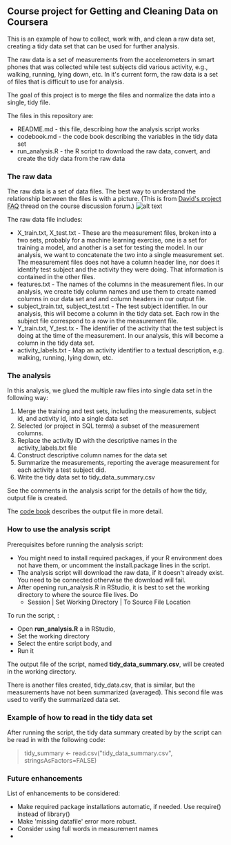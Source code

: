 ## Course project for Getting and Cleaning Data on Coursera

This is an example of how to collect, work with, and clean a raw data 
set, creating a tidy data set that can be used for further analysis.

The raw data is a set of measurements from the accelerometers in smart phones
that was collected while test subjects did various activity, e.g., walking, 
running, lying down, etc. In it's current form, the raw data is a set of files 
that is difficult to use for analysis.

The goal of this project is to merge the files and normalize the data into 
a single, tidy file.

The files in this repository are:

* README.md - this file, describing how the analysis script works 
* codebook.md - the code book describing the variables in the tidy data set
* run\_analysis.R - the R script to download the raw data, convert, and 
create the tidy data from the raw data

### The raw data

The raw data is a set of data files. The best way to understand the relationship 
between the files is with a picture. (This is from 
[David's project FAQ](https://class.coursera.org/getdata-008/forum/thread?thread_id=24)
thread on the course discussion forum.)
![alt text](https://coursera-forum-screenshots.s3.amazonaws.com/ab/a2776024af11e4a69d5576f8bc8459/Slide2.png "The Raw Data")

The raw data file includes:

* X\_train.txt, X\_test.txt - These are the measurement files, broken into a two sets, probably for a machine learning exercise, 
one is a set for training a model, and another is a set for testing the model. In our analysis, we want to concatenate the two into a single measurement set.
The measurement files does not have a column header line, nor does it identify test subject and the activity they were doing. That information 
is contained in the other files.
* features.txt - The names of the columns in the measurement files.
In our analysis, we create tidy column names and use them to create named columns in our data set and and column headers in our output file.
* subject\_train.txt, subject\_test.txt - The test subject identifier. In our analysis, this will become a column in the tidy data set.
Each row in the subject file correspond to a row in the measurement file.
* Y\_train.txt, Y\_test.tx - The identifier of the activity that the test subject is doing at the time of the measurement. In our analysis, this will become a column in the tidy data set.
* activity\_labels.txt - Map an activity identifier to a textual description, e.g. walking, running, lying down, etc.

### The analysis

In this analysis, we glued the multiple raw files into single data set in the following way:

1. Merge the training and test sets, including the measurements, subject id, and activity id, into a single data set
1. Selected (or project in SQL terms) a subset of the measurement columns. 
1. Replace the activity ID with the descriptive names in the activity\_labels.txt file
1. Construct descriptive column names for the data set
1. Summarize the measurements, reporting the average measurement for each activity a test subject did.
1. Write the tidy data set to tidy\_data\_summary.csv

See the comments in the analysis script for the details of how the tidy, output file is created.

The [code book](https://github.com/TimWise/tidydata/blob/master/codebook.md) describes the output file in more detail.

### How to use the analysis script

Prerequisites before running the analysis script:

* You might need to install required packages, if your R environment does not have them, or uncomment the install.package lines in the script.
* The analysis script will download the raw data, if it doesn't already exist. You need to be connected otherwise the download will fail.
* After opening run_analysis.R in RStudio, it is best to set the working directory to where the source file lives. Do
	- Session | Set Working Directory | To Source File Location

To run the script, :

* Open **run\_analysis.R** a in RStudio, 
* Set the working directory
* Select the entire script body, and 
* Run it

The output file of the script, named **tidy\_data\_summary.csv**, will be created in the working directory.

There is another files created, tidy\_data.csv, that is similar, but the measurements have not been summarized (averaged). This second file was used to verify the summarized data set.

### Example of how to read in the tidy data set

After running the script, the tidy data summary created by by the script can be read in with the following code:
>	tidy\_summary <- read.csv("tidy\_data\_summary.csv", stringsAsFactors=FALSE)

###	Future enhancements

List of enhancements to be considered:

* Make required package installations automatic, if needed. Use require() instead of library()
* Make 'missing datafile' error more robust.
* Consider using full words in measurement names
*
